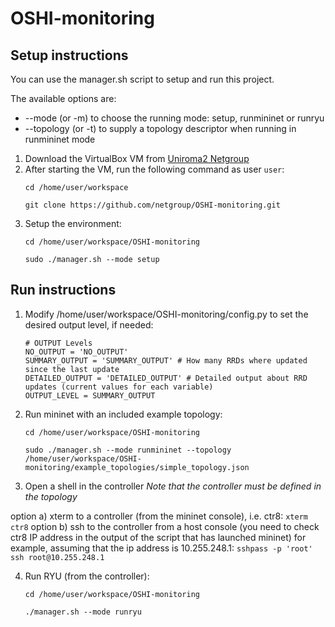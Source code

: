 # OSHI-monitoring
## Setup instructions

You can use the manager.sh script to setup and run this project.

The available options are:
- --mode (or -m) to choose the running mode: setup, runmininet or runryu
- --topology (or -t) to supply a topology descriptor when running in runmininet mode

1. Download the VirtualBox VM from [Uniroma2 Netgroup](http://netgroup.uniroma2.it/twiki/bin/view/Oshi/WebHome#AnchorSoftDown)
2. After starting the VM, run the following command as user `user`:
    ```
    cd /home/user/workspace
    
    git clone https://github.com/netgroup/OSHI-monitoring.git
    ```
3. Setup the environment:
    ```
    cd /home/user/workspace/OSHI-monitoring
    
    sudo ./manager.sh --mode setup
    ```

## Run instructions
1. Modify /home/user/workspace/OSHI-monitoring/config.py to set the desired output level, if needed:
    ```
    # OUTPUT Levels
    NO_OUTPUT = 'NO_OUTPUT'
    SUMMARY_OUTPUT = 'SUMMARY_OUTPUT' # How many RRDs where updated since the last update
    DETAILED_OUTPUT = 'DETAILED_OUTPUT' # Detailed output about RRD updates (current values for each variable)
    OUTPUT_LEVEL = SUMMARY_OUTPUT
    ```

2. Run mininet with an included example topology:
    ```
    cd /home/user/workspace/OSHI-monitoring
    
    sudo ./manager.sh --mode runmininet --topology /home/user/workspace/OSHI-monitoring/example_topologies/simple_topology.json
    ```
    
3. Open a shell in the controller 
    *Note that the controller must be defined in the topology*
 
option a) xterm to a controller (from the mininet console), i.e. ctr8:
    ```
    xterm ctr8
    ```
option b) ssh to the controller from a host console (you need to check ctr8 IP address in the output of the script that has launched mininet) for example, assuming that the ip address is 10.255.248.1:
    ```
    sshpass -p 'root' ssh root@10.255.248.1
    ```

4. Run RYU (from the controller):
    ```
    cd /home/user/workspace/OSHI-monitoring
    
    ./manager.sh --mode runryu
    ```
